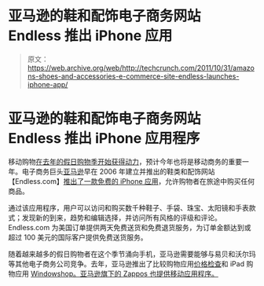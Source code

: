 # 亚马逊的鞋和配饰电子商务网站 Endless 推出 iPhone 应用 

> 原文：<https://web.archive.org/web/http://techcrunch.com/2011/10/31/amazons-shoes-and-accessories-e-commerce-site-endless-launches-iphone-app/>

# 亚马逊的鞋和配饰电子商务网站 Endless 推出 iPhone 应用程序

移动购物[在去年的假日购物季开始获得动力](https://web.archive.org/web/20230203082737/https://techcrunch.com/2011/06/17/forrester-u-s-mobile-commerce-to-reach-31-billion-by-2016/)，预计今年也将是移动商务的重要一年。电子商务巨头[亚马逊](https://web.archive.org/web/20230203082737/http://www.crunchbase.com/company/amazon)早在 2006 年建立并推出的鞋类和配饰网站【Endless.com】[推出了一款免费的 iPhone 应用](https://web.archive.org/web/20230203082737/http://www.businesswire.com/news/home/20111031005022/en/Endless.com-Launches-Free-iPhone-App)，允许购物者在旅途中购买任何商品。

通过该应用程序，用户可以访问和购买数千种鞋子、手袋、珠宝、太阳镜和手表款式；发现新的到来，趋势和编辑选择，并访问所有风格的评级和评论。Endless.com 为美国订单提供两天免费送货和免费退货服务，为订单金额达到或超过 100 美元的国际客户提供免费送货服务。

随着越来越多的假日购物者在这个季节涌向手机，亚马逊需要能够与易贝和沃尔玛等其他电子商务公司竞争。去年，亚马逊推出了比较购物应用[价格检查](https://web.archive.org/web/20230203082737/https://techcrunch.com/2010/11/22/amazons-new-iphone-app-offers-in-store-price-comparisons-one-click-purchases/)和 iPad 购物应用 [Windowshop。亚马逊旗下的 Zappos 也提供移动应用程序。](https://web.archive.org/web/20230203082737/https://techcrunch.com/2010/10/26/amazon-launches-brand-new-ipad-shopping-app-called-windowshop/)